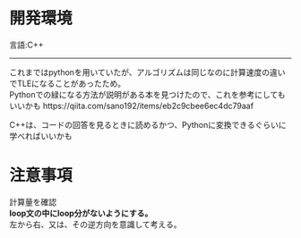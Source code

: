 <h1>開発環境</h1>
言語:C++<br>
<hr>
これまではpythonを用いていたが、アルゴリズムは同じなのに計算速度の違いでTLEになることがあったため。
<br>
Pythonでの緑になる方法が説明がある本を見つけたので、これを参考にしてもいいかも
https://qiita.com/sano192/items/eb2c9cbee6ec4dc79aaf

C++は、コードの回答を見るときに読めるかつ、Pythonに変換できるぐらいに学べればいいかも


<h1>注意事項</h2>
計算量を確認<br>
<b>loop文の中にloop分がないようにする。</b>

<br>
左から右、又は、その逆方向を意識して考える。
